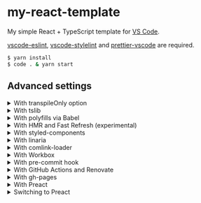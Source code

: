 # my-react-template

My simple React + TypeScript template for [VS Code](https://code.visualstudio.com).

[vscode-eslint](https://marketplace.visualstudio.com/items?itemName=dbaeumer.vscode-eslint), [vscode-stylelint](https://marketplace.visualstudio.com/items?itemName=stylelint.vscode-stylelint) and [prettier-vscode](https://marketplace.visualstudio.com/items?itemName=esbenp.prettier-vscode) are required.

```sh
$ yarn install
$ code . & yarn start
```

## Advanced settings

<details>
<summary>With transpileOnly option</summary><br>

See also:

- <https://github.com/TypeStrong/ts-loader/tree/v7.0.2#transpileonly>
- <https://www.typescriptlang.org/docs/handbook/tsconfig-json.html#using-tsconfigjson>

[webpack.config.js](webpack.config.js)

```diff
{
  module: {
    rules: [
      {
        test: /\.[tj]sx?$/,
-       loader: "ts-loader",
+       loader: "ts-loader?transpileOnly",
        exclude: /node_modules/,
      },
    ],
  },
}
```

[package.json](package.json)

```diff
{
  "scripts": {
+   "lint:type": "tsc -p . --noEmit",
  }
}
```

</details>

<details>
<summary>With tslib</summary><br>

See also:

- <https://www.typescriptlang.org/docs/handbook/release-notes/typescript-2-1.html#support-for-external-helpers-library-tslib>
- <https://github.com/microsoft/tslib/tree/2.0.0#installing>

[tsconfig.json](tsconfig.json)

```diff
{
  "compilerOptions": {
    "outDir": "dist", // for allowJs
+   "importHelpers": true,
  }
}
```

</details>

<details>
<summary>With polyfills via Babel</summary><br>

See also:

- <https://devblogs.microsoft.com/typescript/typescript-and-babel-7>
- <https://github.com/Microsoft/TypeScript-Babel-Starter>
- <https://github.com/babel/babel-loader/tree/v8.1.0#usage>
- <https://babeljs.io/docs/en/babel-plugin-transform-typescript#caveats>
- <https://github.com/babel/babel/issues/10008>
- <https://babeljs.io/docs/en/babel-preset-env#usebuiltins>
- <https://github.com/zloirock/core-js/tree/v3.6.5#babelpreset-env>
- <https://babeljs.io/docs/en/babel-plugin-transform-runtime#corejs>

```sh
$ yarn remove ts-loader
$ yarn add -D babel-loader @babel/core @babel/preset-{typescript,react,env} @babel/plugin-transform-runtime
$ yarn add core-js @babel/runtime
```

The `@babel/preset-typescript` is not enough to convert all TypeScript syntaxes.
If you want to use the `enum` syntax or stage 3 syntaxes, please set up additional plugins.

[webpack.config.js](webpack.config.js)

```diff
{
  module: {
    rules: [
      {
        test: /\.[tj]sx?$/,
-       loader: "ts-loader",
+       loader: "babel-loader",
        exclude: /node_modules/,
      },
    ],
  },
}
```

[tsconfig.json](tsconfig.json)

```diff
{
  "compilerOptions": {
-   "target": "es6",
+   "target": "esnext",
    "outDir": "dist", // for allowJs
+   "noEmit": true,
+   "isolatedModules": true,
  }
}
```

babel.config.js

```js
module.exports = {
  presets: [
    [
      "@babel/env",
      { useBuiltIns: "usage", corejs: require("core-js/package.json").version },
    ],
    "@babel/react",
    "@babel/typescript",
  ],
  plugins: [
    [
      "@babel/transform-runtime",
      { version: require("@babel/runtime/package.json").version },
    ],
  ],
};
```

[package.json](package.json)

```diff
{
  "scripts": {
+   "lint:type": "tsc",
  }
}
```

</details>

<details>
<summary>With HMR and Fast Refresh (experimental)</summary><br>

See also:

- "With polyfills via Babel" section in this README
- <https://webpack.js.org/guides/hot-module-replacement>
- <https://github.com/facebook/create-react-app/blob/v3.4.1/packages/react-scripts/config/webpack.config.js>
- <https://github.com/facebook/react/issues/16604>
- <https://github.com/pmmmwh/react-refresh-webpack-plugin>

```sh
$ yarn add -D style-loader react-refresh @pmmmwh/react-refresh-webpack-plugin
```

</details>

<details>
<summary>With styled-components</summary><br>

See also:

- <https://styled-components.com/docs/api#typescript>
- <https://styled-components.com/docs/tooling#typescript-plugin>
- <https://github.com/Igorbek/typescript-plugin-styled-components>
- <https://styled-components.com/docs/tooling#stylelint>
- <https://github.com/stylelint/stylelint/issues/4481>
- <https://github.com/styled-components/stylelint-processor-styled-components/issues/278>

```sh
$ yarn add styled-components
$ yarn add -D @types/styled-components typescript-plugin-styled-components stylelint-config-styled-components
```

Since styled-components uses [stylis](https://github.com/thysultan/stylis.js), there is no need to configure [sass-loader](https://github.com/webpack-contrib/sass-loader), [Autoprefixer](https://github.com/postcss/autoprefixer) and [CSS Modules](https://github.com/css-modules/css-modules) (`css-loader?modules`).

If you do not import CSS files, you do not need `css-loader`, `mini-css-extract-plugin` and `optimize-css-assets-webpack-plugin`.

[webpack.config.js](webpack.config.js)

```diff
+ const scTransformer = require("typescript-plugin-styled-components").default;

{
  module: {
    rules: [
      {
        test: /\.[tj]sx?$/,
        loader: "ts-loader",
+       options: {
+         getCustomTransformers: () => ({
+           before: [scTransformer({ minify: true })],
+         }),
+       },
        exclude: /node_modules/,
      },
    ],
  },
}
```

[.stylelintrc.js](.stylelintrc.js)

```diff
module.exports = {
  extends: [
    "stylelint-config-standard",
+   "stylelint-config-styled-components",
  ],
  rules: {
+   "declaration-empty-line-before": null,
  },
}
```

[src/index.tsx](src/index.tsx)

```tsx
import React from "react";
import ReactDOM from "react-dom";
import styled from "styled-components";

const Title = styled.h1`
  font-size: 1.5em;
  text-align: center;
`;

ReactDOM.render(<Title>Hello, React!</Title>, document.getElementById("root"));
```

</details>

<details>
<summary>With linaria</summary><br>

The following example requires a Babel configuration.

See also:

- "With polyfills via Babel" section in this README
- <https://github.com/callstack/linaria/issues/420>
- <https://github.com/callstack/linaria/blob/v1.4.0-beta.10/docs/BUNDLERS_INTEGRATION.md>
- <https://github.com/callstack/linaria/issues/197>
- <https://github.com/callstack/linaria/blob/v1.4.0-beta.10/docs/LINTING.md>
- <https://github.com/callstack/linaria/issues/614>

```sh
$ yarn add linaria@beta
$ echo '.linaria-cache' >> .gitignore
```

Since linaria uses [stylis](https://github.com/thysultan/stylis.js) (as well as styled-components), there is no need to configure [sass-loader](https://github.com/webpack-contrib/sass-loader), [Autoprefixer](https://github.com/postcss/autoprefixer) and [CSS Modules](https://github.com/css-modules/css-modules).

[webpack.config.js](webpack.config.js)

```diff
{
  module: {
    rules: [
      {
        test: /\.[tj]sx?$/,
-       loader: "babel-loader",
+       use: ["babel-loader", `linaria/loader?sourceMap=${dev}`],
        exclude: /node_modules/,
      },
    ],
  },
}
```

[.stylelintrc.js](.stylelintrc.js)

```diff
module.exports = {
  rules: {
+   "declaration-empty-line-before": null,
  },
- ignoreFiles: ["node_modules/**", "dist"],
+ ignoreFiles: ["node_modules/**", "dist", ".linaria-cache"],
}
```

[src/index.tsx](src/index.tsx)

```tsx
import { styled } from "linaria/react";
import React from "react";
import ReactDOM from "react-dom";

const Title = styled.h1`
  font-size: 1.5em;
  text-align: center;
`;

ReactDOM.render(<Title>Hello, React!</Title>, document.getElementById("root"));
```

</details>

<details>
<summary>With comlink-loader</summary><br>

See also:

- <https://github.com/GoogleChromeLabs/comlink-loader/tree/2.0.0#singleton-mode>
- <https://github.com/GoogleChromeLabs/comlink-loader/issues/1>
- <https://github.com/webpack-contrib/worker-loader/issues/142>
- <https://github.com/GoogleChromeLabs/comlink-loader/blob/2.0.0/src/index.js#L38>

```sh
$ yarn add -D comlink-loader
```

[webpack.config.js](webpack.config.js)

```diff
{
+ output: { globalObject: "self" },
  module: {
    rules: [
+     {
+       test: /\.?worker\.[tj]s$/,
+       loader: "comlink-loader?singleton&name=[name].js",
+     },
      {
        test: /\.[tj]sx?$/,
        loader: "ts-loader",
        exclude: /node_modules/,
      },
    ],
  },
}
```

src/worker.ts

```ts
/* eslint-disable @typescript-eslint/require-await */

export async function greet(subject: string): Promise<string> {
  return `Hello, ${subject}!`;
}
```

[src/index.tsx](src/index.tsx)

```diff
+ import { greet } from "./worker";

+ (async () => console.log(await greet("dog")))();
```

</details>

<details>
<summary>With Workbox</summary><br>

See also:

- <https://developers.google.com/web/tools/workbox/guides/generate-service-worker/webpack>
- <https://developers.google.com/web/tools/workbox/guides/codelabs/webpack#optional-config>

```sh
$ yarn add -D workbox-webpack-plugin
```

[webpack.config.js](webpack.config.js)

```diff
+ const { GenerateSW } = require("workbox-webpack-plugin");

{
  plugins: [
    new MiniCssExtractPlugin(),
+   new GenerateSW({
+     clientsClaim: true,
+     skipWaiting: true,
+     inlineWorkboxRuntime: true,
+     sourcemap: dev
+   }),
  ],
}
```

[src/index.ejs](src/index.ejs)

```diff
<html>
  <body>
    <div id="root"></div>
+   <!-- prettier-ignore -->
+   <script>
+     addEventListener("load",_=>navigator.serviceWorker.register("./service-worker.js"))
+   </script>
  </body>
</html>
```

</details>

<details>
<summary>With pre-commit hook</summary><br>

See also:

- <https://github.com/typicode/husky/tree/v4.2.5#install>
- <https://github.com/okonet/lint-staged/tree/v10.1.6#examples>

```sh
$ yarn add -D husky lint-staged
```

[package.json](package.json)

```diff
{
+ "husky": {
+   "hooks": {
+     "pre-commit": "lint-staged"
+   }
+ },
+ "lint-staged": {
+   "src/**": "stylelint --fix",
+   "src/**/*.[tj]s{,x}": "eslint --fix",
+   "*.{[tj]s{,x},css,json,md}": "prettier --write"
+ }
}
```

If the outputs conflict, you can run tasks serially with `lint-staged -p false`.

</details>

<details>
<summary>With GitHub Actions and Renovate</summary><br>

See also:

- <https://docs.github.com/en/actions/language-and-framework-guides/using-nodejs-with-github-actions>
- <https://docs.renovatebot.com/install-github-app/>
- <https://github.com/ahuglajbclajep/renovate-config>
- <https://docs.renovatebot.com/configuration-options/#includeforks>

.github/workflows/lint.yml

```yaml
name: lint
on: push
jobs:
  lint:
    strategy:
      fail-fast: false
      matrix:
        npm-lint-script: [ts, css, format]
    runs-on: ubuntu-latest
    steps:
      - uses: actions/checkout@v2
      - uses: actions/setup-node@v1
        with:
          node-version: 12
      - uses: actions/cache@v2
        with:
          path: ~/.cache/yarn
          key: yarn-${{ hashFiles('**/yarn.lock') }}
          restore-keys: yarn-
      - run: yarn install --frozen-lockfile
      - run: yarn lint:${{ matrix.npm-lint-script }}
```

If you want to use the `npm`, change it as follows:

```diff
     - uses: actions/cache@v2
       with:
-         path: ~/.cache/yarn
-         key: yarn-${{ hashFiles('**/yarn.lock') }}
-         restore-keys: yarn-
-     - run: yarn install --frozen-lockfile
-     - run: yarn lint:${{ matrix.npm-lint-script }}
+         path: ~/.npm
+         key: npm-${{ hashFiles('**/package-lock.json') }}
+         restore-keys: npm-
+     - run: npm ci
+     - run: npm run lint:${{ matrix.npm-lint-script }}
```

.github/renovate.json

```json
{
  "extends": ["github>ahuglajbclajep/renovate-config"]
}
```

</details>

<details>
<summary>With gh-pages</summary><br>

```sh
$ yarn add -D gh-pages
```

[package.json](package.json)

```diff
{
  "scripts": {
-   "build": "webpack -p",
+   "build": "rm -rf && webpack -p",
+   "deploy": "npm run build && gh-pages -d dist",
  }
}
```

You must use [rimraf](https://github.com/isaacs/rimraf) instead of `rm -rf` when running in cmd, and [run-s](https://github.com/mysticatea/npm-run-all/blob/master/docs/run-s.md) instead of `&&` when running in powershell (before 7).

</details>

<details>
<summary>With Preact</summary><br>

See also:

- <https://preactjs.com/guide/v10/differences-to-react#jsx-constructor>
- <https://github.com/microsoft/TypeScript/issues/20469>
- <https://github.com/yannickcr/eslint-plugin-react/issues/1955>
- <https://github.com/preactjs/preact-cli/blob/v3.0.0-rc.9/.eslintrc#L20>

```sh
$ yarn remove {,@types/}react{,-dom}
$ yarn add preact
```

[tsconfig.json](tsconfig.json)

```diff
{
  "compilerOptions": {
    "jsx": "react",
+   "jsxFactory": "h",
  }
}
```

[.eslintrc.json](.eslintrc.json)

```diff
{
- "settings": { "react": { "version": "detect" } },
+ "settings": { "react": { "version": "preact", "pragma": "h" } },

  "rules": {
    "react/prop-types": "off",
+   "react/no-unknown-property": [2, { "ignore": ["class"] }]
  }
}
```

[src/index.tsx](src/index.tsx)

```tsx
import { h, render } from "preact";

// eslint-disable-next-line @typescript-eslint/no-non-null-assertion
render(<h1>Hello, Preact!</h1>, document.getElementById("root")!);
```

</details>

<details>
<summary>Switching to Preact</summary><br>

See also:

- <https://preactjs.com/guide/v10/getting-started#aliasing-react-to-preact>
- <https://www.typescriptlang.org/docs/handbook/module-resolution.html#path-mapping>
- <https://github.com/preactjs/preact/issues/2150>

```sh
$ yarn remove {,@types/}react{,-dom}
$ yarn add preact
```

[webpack.config.js](webpack.config.js)

```diff
{
- resolve: { extensions: [".ts", ".tsx", ".js", ".jsx"] },
+ resolve: {
+   extensions: [".ts", ".tsx", ".js", ".jsx"],
+   alias: {
+     react: "preact/compat",
+     "react-dom": "preact/compat",
+   },
+ },
}
```

[tsconfig.json](tsconfig.json)

```diff
{
  "compilerOptions": {
    "moduleResolution": "node",
+   "baseUrl": ".",
+   "paths": {
+     "react": ["node_modules/preact/compat"],
+     "react-dom": ["node_modules/preact/compat"]
+   }
  }
}
```

[.eslintrc.json](.eslintrc.json)

```diff
{
- "settings": { "react": { "version": "detect" } },
+ "settings": { "react": { "version": "preact" } },
}
```

[src/declares.d.ts](src/declares.d.ts)

```ts
// define the missing types yourself
declare namespace React {
  type ChangeEvent<T extends EventTarget> = JSX.TargetedEvent<T>;
}
```

Type definitions with `type` can not be overridden, so type annotations must be added for things like `e.target`.

</details>
